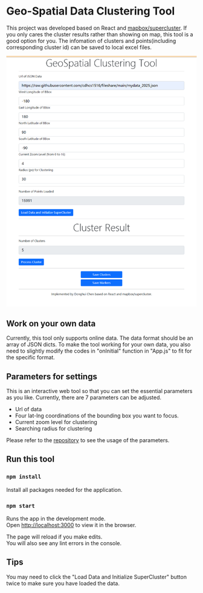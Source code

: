 # Geo-Spatial Data Clustering Tool


This project was developed based on React and [mapbox/supercluster](https://github.com/mapbox/supercluster). If you only cares the cluster results rather than showing on map, this tool is a good option for you. The infomation of clusters and points(including corresponding cluster id) can be saved to local excel files.

![image](https://github.com/cdhcs1516/GeoSpatialClustering/blob/master/imgs/page.png)

## Work on your own data

Currently, this tool only supports online data. The data format should be an array of JSON dicts. To make the tool working for your own data, you also need to slightly modify the codes in "onInitial" function in "App.js" to fit for the specific format.

## Parameters for settings

This is an interactive web tool so that you can set the essential parameters as you like. Currently, there are 7 parameters can be adjusted.
- Url of data
- Four lat-lng coordinations of the bounding box you want to focus.
- Current zoom level for clustering
- Searching radius for clustering

Please refer to the [repository](https://github.com/mapbox/supercluster) to see the usage of the parameters.

## Run this tool

### `npm install`

Install all packages needed for the application.

### `npm start`

Runs the app in the development mode.\
Open [http://localhost:3000](http://localhost:3000) to view it in the browser.

The page will reload if you make edits.\
You will also see any lint errors in the console.

## Tips

You may need to click the "Load Data and Initialize SuperCluster" button twice to make sure you have loaded the data.